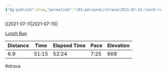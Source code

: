```yaml
---
{"dg-publish":true,"permalink":"/01-personal/strava/2021-07-11-lunch-run/"}
---
```



[[2021-07-11\|2021-07-11]]

[Lunch Run](https://www.strava.com/activities/5612814119)

| Distance | Time  | Elapsed Time | Pace | Elevation |
| -------- | ----- | ------------ | ---- | --------- |
| 6.9      | 51:15 | 52:24        | 7:25 | 668       |




#strava
